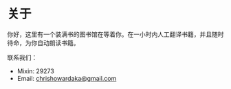 # 关于


你好，这里有一个装满书的图书馆在等着你。在一小时内人工翻译书籍，并且随时待命，为你自动朗读书籍。

联系我们：

- Mixin: 29273
- Email: chrishowardaka@gmail.com
